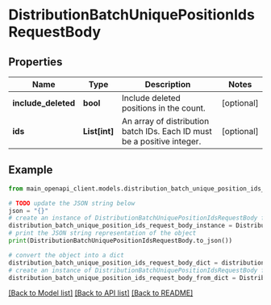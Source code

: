 # DistributionBatchUniquePositionIdsRequestBody


## Properties

Name | Type | Description | Notes
------------ | ------------- | ------------- | -------------
**include_deleted** | **bool** | Include deleted positions in the count. | [optional] 
**ids** | **List[int]** | An array of distribution batch IDs. Each ID must be a positive integer. | [optional] 

## Example

```python
from main_openapi_client.models.distribution_batch_unique_position_ids_request_body import DistributionBatchUniquePositionIdsRequestBody

# TODO update the JSON string below
json = "{}"
# create an instance of DistributionBatchUniquePositionIdsRequestBody from a JSON string
distribution_batch_unique_position_ids_request_body_instance = DistributionBatchUniquePositionIdsRequestBody.from_json(json)
# print the JSON string representation of the object
print(DistributionBatchUniquePositionIdsRequestBody.to_json())

# convert the object into a dict
distribution_batch_unique_position_ids_request_body_dict = distribution_batch_unique_position_ids_request_body_instance.to_dict()
# create an instance of DistributionBatchUniquePositionIdsRequestBody from a dict
distribution_batch_unique_position_ids_request_body_from_dict = DistributionBatchUniquePositionIdsRequestBody.from_dict(distribution_batch_unique_position_ids_request_body_dict)
```
[[Back to Model list]](../README.md#documentation-for-models) [[Back to API list]](../README.md#documentation-for-api-endpoints) [[Back to README]](../README.md)


